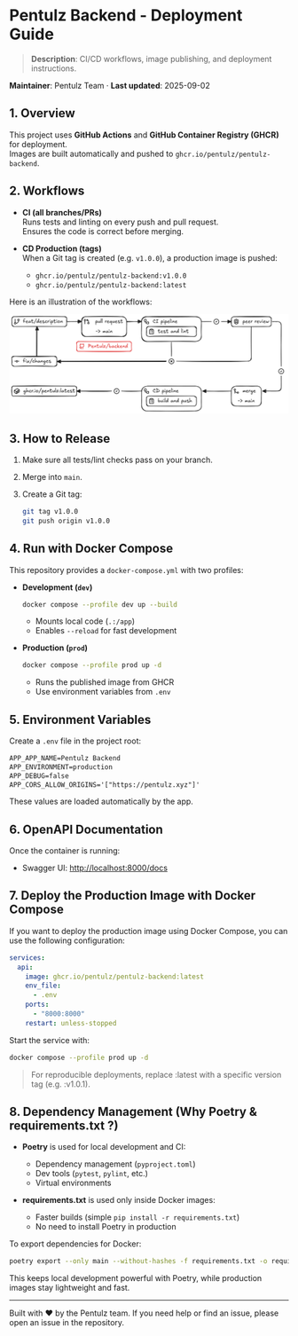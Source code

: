# Pentulz Backend - Deployment Guide

> **Description**: CI/CD workflows, image publishing, and deployment instructions.

**Maintainer**: Pentulz Team · **Last updated**: 2025-09-02

## 1. Overview

This project uses **GitHub Actions** and **GitHub Container Registry (GHCR)** for deployment.  
Images are built automatically and pushed to `ghcr.io/pentulz/pentulz-backend`.

## 2. Workflows

- **CI (all branches/PRs)**  
  Runs tests and linting on every push and pull request.  
  Ensures the code is correct before merging.

- **CD Production (tags)**  
  When a Git tag is created (e.g. `v1.0.0`), a production image is pushed:
  - `ghcr.io/pentulz/pentulz-backend:v1.0.0`
  - `ghcr.io/pentulz/pentulz-backend:latest`

Here is an illustration of the workflows:

![Workflows](./assets/workflows.png)

## 3. How to Release

1. Make sure all tests/lint checks pass on your branch.
2. Merge into `main`.
3. Create a Git tag:

   ```bash
   git tag v1.0.0
   git push origin v1.0.0
   ```

## 4. Run with Docker Compose

This repository provides a `docker-compose.yml` with two profiles:

- **Development (`dev`)**

  ```bash
  docker compose --profile dev up --build
  ```

  - Mounts local code (`.:/app`)
  - Enables `--reload` for fast development

- **Production (`prod`)**

  ```bash
  docker compose --profile prod up -d
  ```

  - Runs the published image from GHCR
  - Use environment variables from `.env`

## 5. Environment Variables

Create a `.env` file in the project root:

```env
APP_APP_NAME=Pentulz Backend
APP_ENVIRONMENT=production
APP_DEBUG=false
APP_CORS_ALLOW_ORIGINS='["https://pentulz.xyz"]'
```

These values are loaded automatically by the app.

## 6. OpenAPI Documentation

Once the container is running:

- Swagger UI: [http://localhost:8000/docs](http://localhost:8000/docs)

## 7. Deploy the Production Image with Docker Compose

If you want to deploy the production image using Docker Compose, you can use the following configuration:

```yml
services:
  api:
    image: ghcr.io/pentulz/pentulz-backend:latest
    env_file:
      - .env
    ports:
      - "8000:8000"
    restart: unless-stopped
```

Start the service with:

```bash
docker compose --profile prod up -d
```

> For reproducible deployments, replace :latest with a specific version tag (e.g. :v1.0.1).

## 8. Dependency Management (Why Poetry & requirements.txt ?)

- **Poetry** is used for local development and CI:
  - Dependency management (`pyproject.toml`)
  - Dev tools (`pytest`, `pylint`, etc.)
  - Virtual environments

- **requirements.txt** is used only inside Docker images:
  - Faster builds (simple `pip install -r requirements.txt`)
  - No need to install Poetry in production

To export dependencies for Docker:

```bash
poetry export --only main --without-hashes -f requirements.txt -o requirements.txt
```

This keeps local development powerful with Poetry, while production images stay lightweight and fast.

---

Built with ❤️ by the Pentulz team. If you need help or find an issue, please open an issue in the repository.

